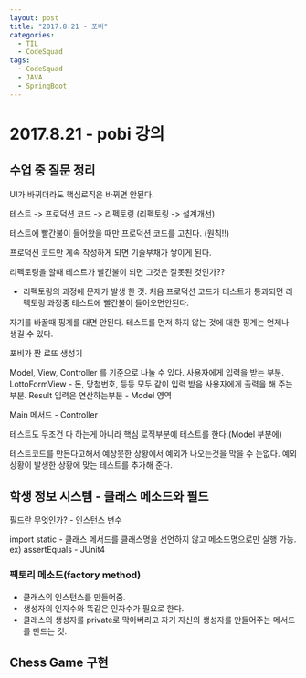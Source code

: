 ```yaml
---
layout: post
title: "2017.8.21 - 포비"
categories:
  - TIL
  - CodeSquad
tags:
  - CodeSquad
  - JAVA
  - SpringBoot
---
```

# 2017.8.21 - pobi 강의

## 수업 중 질문 정리

UI가 바뀌더라도 핵심로직은 바뀌면 안된다.

테스트 -> 프로덕션 코드 -> 리펙토링 (리펙토링 -> 설계개선)

테스트에 빨간불이 들어왔을 때만 프로덕션 코드를 고친다. (원칙!!)

프로덕션 코드만 계속 작성하게 되면 기술부채가 쌓이게 된다.

리펙토링을 할때 테스트가 빨간불이 되면 그것은 잘못된 것인가??
  - 리펙토링의 과정에 문제가 발생 한 것. 처음 프로덕션 코드가 테스트가 통과되면 리펙토링 과정중 테스트에 빨간불이 들어오면안된다.

자기를 바꿀때 핑계를 대면 안된다. 테스트를 먼저 하지 않는 것에 대한 핑계는 언제나 생길 수 있다.

포비가 짠 로또 생성기

Model, View, Controller 를 기준으로 나눌 수 있다.
사용자에게 입력을 받는 부분.
LottoFormView - 돈, 당첨번호, 등등 모두 같이 입력 받음
사용자에게 출력을 해 주는 부분.
Result
입력은 연산하는부분 - Model 영역

Main 메서드 - Controller

테스트도 무조건 다 하는게 아니라 핵심 로직부분에 테스트를 한다.(Model 부분에)

테스트코드를 만든다고해서 예상못한 상황에서 예외가 나오는것을 막을 수 는없다.
예외상황이 발생한 상황에 맞는 테스트를 추가해 준다.


## 학생 정보 시스템 - 클래스 메소드와 필드
필드란 무엇인가? - 인스턴스 변수

import static - 클래스 메서드를 클래스명을 선언하지 않고 메소드명으로만 실행 가능.
ex) assertEquals - JUnit4

### 팩토리 메소드(factory method)
* 클래스의 인스턴스를 만들어줌.
* 생성자의 인자수와 똑같은 인자수가 필요로 한다.
* 클래스의 생성자를 private로 막아버리고 자기 자신의 생성자를 만들어주는 메서드를 만드는 것.


## Chess Game 구현
